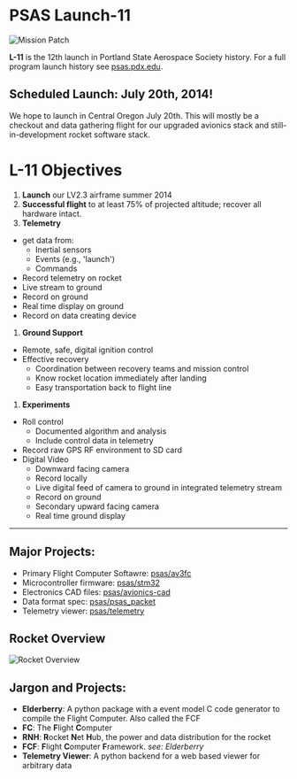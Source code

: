 # PSAS Launch-11

![Mission Patch](http://psas.github.io/Launch-11/patch/L11_patch.svg)

**L-11** is the 12th launch in Portland State Aerospace Society history. For a
full program launch history see [psas.pdx.edu](http://psas.pdx.edu/).

## Scheduled Launch: July 20th, 2014!

We hope to launch in Central Oregon July 20th. This will mostly be a checkout
and data gathering flight for our upgraded avionics stack and still-in-development
rocket software stack.

# L-11 Objectives

 1. **Launch** our LV2.3 airframe summer 2014
 1. **Successful flight** to at least 75% of projected altitude; recover all hardware intact.
 1. **Telemetry**
   - get data from:
      - Inertial sensors
      - Events (e.g., 'launch')
      - Commands
   - Record telemetry on rocket
   - Live stream to ground
   - Record on ground
   - Real time display on ground
   - Record on data creating device
 1. **Ground Support**
   - Remote, safe, digital ignition control
   - Effective recovery
      - Coordination between recovery teams and mission control
      - Know rocket location immediately after landing
      - Easy transportation back to flight line
 1. **Experiments**
   - Roll control
      - Documented algorithm and analysis
      - Include control data in telemetry
   - Record raw GPS RF environment to SD card
   - Digital Video
      - Downward facing camera
      - Record locally
      - Live digital feed of camera to ground in integrated telemetry stream
      - Record on ground
      - Secondary upward facing camera
      - Real time ground display


--------------------------------------------------------------------------------

## Major Projects:

 - Primary Flight Computer Softawre: [psas/av3fc](https://github.com/psas/av3-fc)
 - Microcontroller firmware: [psas/stm32](https://github.com/psas/stm32)
 - Electronics CAD files: [psas/avionics-cad](https://github.com/psas/avionics-cad)
 - Data format spec: [psas/psas_packet](https://github.com/psas/psas_packet)
 - Telemetry viewer: [psas/telemetry](https://github.com/psas/telemetry)


## Rocket Overview

![Rocket Overview](http://psas.github.io/Launch-11/rocket_overview.svg)


## Jargon and Projects:

 - **Elderberry**: A python package with a event model C code generator to compile the Flight Computer. Also called the FCF
 - **FC**: The **F**light **C**omputer
 - **RNH**: **R**ocket **N**et **H**ub, the power and data distribution for the rocket
 - **FCF**: **F**light **C**omputer **F**ramework. _see: Elderberry_
 - **Telemetry Viewer**: A python backend for a web based viewer for arbitrary data
